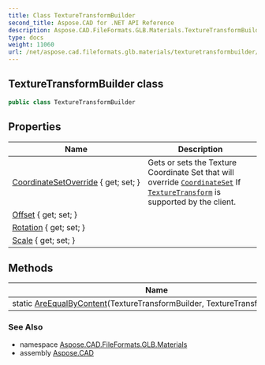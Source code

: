 ```yaml
---
title: Class TextureTransformBuilder
second_title: Aspose.CAD for .NET API Reference
description: Aspose.CAD.FileFormats.GLB.Materials.TextureTransformBuilder class. 
type: docs
weight: 11060
url: /net/aspose.cad.fileformats.glb.materials/texturetransformbuilder/
---
```

## TextureTransformBuilder class

```csharp
public class TextureTransformBuilder
```

## Properties

| Name | Description |
| --- | --- |
| [CoordinateSetOverride](../../aspose.cad.fileformats.glb.materials/texturetransformbuilder/coordinatesetoverride/) { get; set; } | Gets or sets the Texture Coordinate Set that will override [`CoordinateSet`](../texturebuilder/coordinateset/) If [`TextureTransform`](../../aspose.cad.fileformats.glb/texturetransform/) is supported by the client. |
| [Offset](../../aspose.cad.fileformats.glb.materials/texturetransformbuilder/offset/) { get; set; } |  |
| [Rotation](../../aspose.cad.fileformats.glb.materials/texturetransformbuilder/rotation/) { get; set; } |  |
| [Scale](../../aspose.cad.fileformats.glb.materials/texturetransformbuilder/scale/) { get; set; } |  |

## Methods

| Name | Description |
| --- | --- |
| static [AreEqualByContent](../../aspose.cad.fileformats.glb.materials/texturetransformbuilder/areequalbycontent/)(TextureTransformBuilder, TextureTransformBuilder) |  |

### See Also

* namespace [Aspose.CAD.FileFormats.GLB.Materials](../../aspose.cad.fileformats.glb.materials/)
* assembly [Aspose.CAD](../../)


